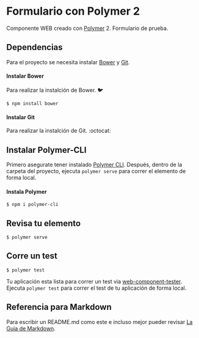 # Formulario con Polymer 2

Componente WEB creado con [Polymer](https://www.polymer-project.org) 2. Formulario de prueba.

## Dependencias

Para el proyecto se necesita instalar [Bower](https://bower.io) y [Git](https://git-scm.com).

#### Instalar Bower

Para realizar la instalción de Bower. :bird:

```
$ npm install bower
```

#### Instalar Git

Para realizar la instalción de Git. :octocat:


## Instalar Polymer-CLI

Primero asegurate tener instalado [Polymer CLI](https://www.npmjs.com/package/polymer-cli). Después, dentro de la carpeta del proyecto, ejecuta `polymer serve` para correr el elemento de forma local.

#### Instala Polymer

```
$ npm i polymer-cli
```

## Revisa tu elemento

```
$ polymer serve
```

## Corre un test

```
$ polymer test
```

Tu aplicación esta lista para correr un test via [web-component-tester](https://github.com/Polymer/web-component-tester). Ejecuta `polymer test` para correr el test de tu aplicación de forma local.

## Referencia para Markdown

Para escribir un README.md como este e incluso mejor pueder revisar [La Guia de Markdown](https://www.markdownguide.org).